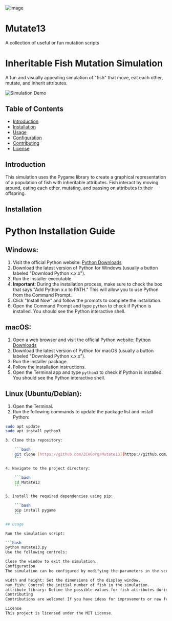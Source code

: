 ![image](https://github.com/ZCHGorg/Mutate13/assets/24325826/ee0728b7-2985-46d2-8ef8-c3163809e2b6)


# Mutate13
A collection of useful or fun mutation scripts
# Inheritable Fish Mutation Simulation

A fun and visually appealing simulation of "fish" that move, eat each other, mutate, and inherit attributes. 

![Simulation Demo](demo.gif) <!-- Replace with a GIF or screenshot of your simulation in action -->

## Table of Contents

- [Introduction](#introduction)
- [Installation](#installation)
- [Usage](#usage)
- [Configuration](#configuration)
- [Contributing](#contributing)
- [License](#license)

## Introduction

This simulation uses the Pygame library to create a graphical representation of a population of fish with inheritable attributes. Fish interact by moving around, eating each other, mutating, and passing on attributes to their offspring.

## Installation

# Python Installation Guide

## Windows:

1. Visit the official Python website: [Python Downloads](https://www.python.org/downloads/)
2. Download the latest version of Python for Windows (usually a button labeled "Download Python x.x.x").
3. Run the installer executable.
4. **Important**: During the installation process, make sure to check the box that says "Add Python x.x to PATH." This will allow you to use Python from the Command Prompt.
5. Click "Install Now" and follow the prompts to complete the installation.
6. Open the Command Prompt and type `python` to check if Python is installed. You should see the Python interactive shell.

## macOS:

1. Open a web browser and visit the official Python website: [Python Downloads](https://www.python.org/downloads/)
2. Download the latest version of Python for macOS (usually a button labeled "Download Python x.x.x").
3. Run the installer package.
4. Follow the installation instructions.
5. Open the Terminal app and type `python3` to check if Python is installed. You should see the Python interactive shell.

## Linux (Ubuntu/Debian):

1. Open the Terminal.
2. Run the following commands to update the package list and install Python:

```bash
sudo apt update
sudo apt install python3

3. Clone this repository:

    ```bash
    git clone [https://github.com/ZCHGorg/Mutate13](https://github.com/ZCHGorg/Mutate13.git)
    ```

4. Navigate to the project directory:

    ```bash
    cd Mutate13
    ```

5. Install the required dependencies using pip:

    ```bash
    pip install pygame
    ```

## Usage

Run the simulation script:

```bash
python mutate13.py
Use the following controls:

Close the window to exit the simulation.
Configuration
The simulation can be configured by modifying the parameters in the script:

width and height: Set the dimensions of the display window.
num_fish: Control the initial number of fish in the simulation.
attribute_library: Define the possible values for fish attributes during mutation.
Contributing
Contributions are welcome! If you have ideas for improvements or new features, feel free to fork this repository, make changes, and submit a pull request.

License
This project is licensed under the MIT License.
